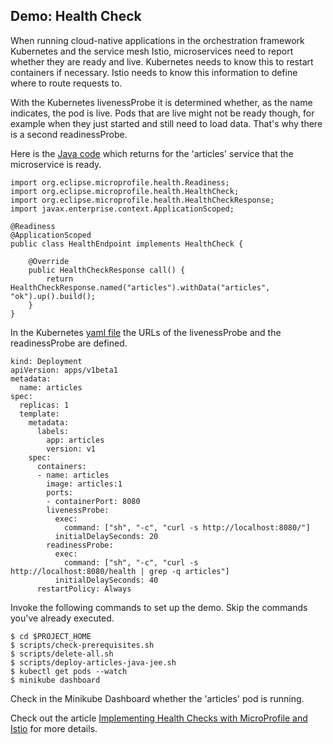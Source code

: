 ## Demo: Health Check

When running cloud-native applications in the orchestration framework Kubernetes and the service mesh Istio, microservices need to report whether they are ready and live. Kubernetes needs to know this to restart containers if necessary. Istio needs to know this information to define where to route requests to.

With the Kubernetes livenessProbe it is determined whether, as the name indicates, the pod is live. Pods that are live might not be ready though, for example when they just started and still need to load data. That's why there is a second readinessProbe.

Here is the [Java code](../articles-java-jee/src/main/java/com/ibm/articles/apis/HealthEndpoint.java) which returns for the 'articles' service that the microservice is ready. 

```
import org.eclipse.microprofile.health.Readiness;
import org.eclipse.microprofile.health.HealthCheck;
import org.eclipse.microprofile.health.HealthCheckResponse;
import javax.enterprise.context.ApplicationScoped;

@Readiness
@ApplicationScoped
public class HealthEndpoint implements HealthCheck {

    @Override
    public HealthCheckResponse call() {
        return HealthCheckResponse.named("articles").withData("articles", "ok").up().build();
    }
}
```

In the Kubernetes [yaml file](../articles-java-jee/deployment/kubernetes.yaml) the URLs of the livenessProbe and the readinessProbe are defined.

```
kind: Deployment
apiVersion: apps/v1beta1
metadata:
  name: articles
spec:
  replicas: 1
  template:
    metadata:
      labels:
        app: articles
        version: v1
    spec:
      containers:
      - name: articles
        image: articles:1
        ports:
        - containerPort: 8080
        livenessProbe:
          exec:
            command: ["sh", "-c", "curl -s http://localhost:8080/"]
          initialDelaySeconds: 20
        readinessProbe:
          exec:
            command: ["sh", "-c", "curl -s http://localhost:8080/health | grep -q articles"]
          initialDelaySeconds: 40
      restartPolicy: Always
```

Invoke the following commands to set up the demo. Skip the commands you've already executed.

```
$ cd $PROJECT_HOME
$ scripts/check-prerequisites.sh
$ scripts/delete-all.sh
$ scripts/deploy-articles-java-jee.sh
$ kubectl get pods --watch
$ minikube dashboard
```

Check in the Minikube Dashboard whether the 'articles' pod is running.

Check out the article [Implementing Health Checks with MicroProfile and Istio](http://heidloff.net/article/implementing-health-checks-microprofile-istio/) for more details.